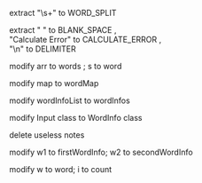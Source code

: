 extract "\\s+" to WORD_SPLIT  

extract " " to BLANK_SPACE  ,  
"Calculate Error" to CALCULATE_ERROR ,   
"\n" to DELIMITER  

modify arr to words ; s to word  

modify map to wordMap  

modify wordInfoList to wordInfos  

modify Input class to WordInfo class  

delete useless notes  

modify w1 to firstWordInfo; w2 to secondWordInfo  

modify w to word; i to count